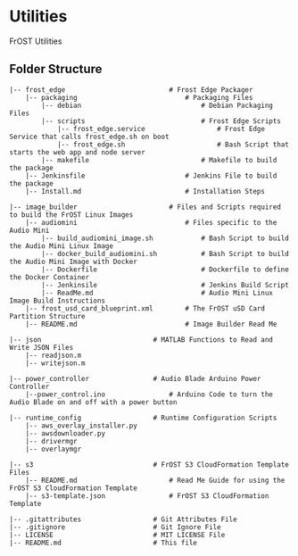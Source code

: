 # Utilities
FrOST Utilities

## Folder Structure
    |-- frost_edge                          # Frost Edge Packager
        |-- packaging                           # Packaging Files
            |-- debian                              # Debian Packaging Files
            |-- scripts                             # Frost Edge Scripts
                |-- frost_edge.service                  # Frost Edge Service that calls frost_edge.sh on boot
                |-- frost_edge.sh                       # Bash Script that starts the web app and node server
            |-- makefile                            # Makefile to build the package
        |-- Jenkinsfile                         # Jenkins File to build the package
        |-- Install.md                          # Installation Steps

    |-- image_builder                       # Files and Scripts required to build the FrOST Linux Images
        |-- audiomini                           # Files specific to the Audio Mini
            |-- build_audiomini_image.sh            # Bash Script to build the Audio Mini Linux Image 
            |-- docker_build_audiomini.sh           # Bash Script to build the Audio Mini Image with Docker
            |-- Dockerfile                          # Dockerfile to define the Docker Container
            |-- Jenkinsile                          # Jenkins Build Script
            |-- ReadMe.md                           # Audio Mini Linux Image Build Instructions
        |-- frost_usd_card_blueprint.xml        # The FrOST uSD Card Partition Structure
        |-- README.md                           # Image Builder Read Me

    |-- json                            # MATLAB Functions to Read and Write JSON Files
        |-- readjson.m
        |-- writejson.m

    |-- power_controller                # Audio Blade Arduino Power Controller
        |--power_control.ino                # Arduino Code to turn the Audio Blade on and off with a power button

    |-- runtime_config                  # Runtime Configuration Scripts
        |-- aws_overlay_installer.py
        |-- awsdownloader.py
        |-- drivermgr
        |-- overlaymgr
    
    |-- s3                              # FrOST S3 CloudFormation Template Files
        |-- README.md                       # Read Me Guide for using the FrOST S3 CloudFormation Template
        |-- s3-template.json                # FrOST S3 CloudFormation Template
    
    |-- .gitattributes                  # Git Attributes File
    |-- .gitignore                      # Git Ignore File
    |-- LICENSE                         # MIT LICENSE File
    |-- README.md                       # This file